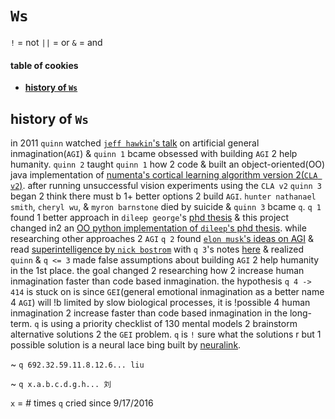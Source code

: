 # `Ws`

`!` = not
`||` = or
`&` = and

#### table of cookies

- **[history of `Ws`](#history-of-Ws)**

## history of `Ws`

in 2011 `quinn` watched
[`jeff hawkin`'s talk](https://www.ted.com/talks/jeff_hawkins_on_how_brain_science_will_change_computing) on artificial
general inmagination(`AGI`) & `quinn 1` bcame obsessed with building `AGI` 2
help humanity. `quinn 2` taught `quinn 1` how 2 code & built an
object-oriented(OO) java implementation of [numenta's cortical learning algorithm version 2(`CLA v2`)](https://github.com/WalnutiQ/wAlnut/tree/MARK_II). after running
unsuccessful vision experiments using the `CLA v2` `quinn 3` began 2 think
there must b 1+ better options 2 build `AGI`. `hunter nathanael smith`,
`cheryl wu`, & `myron barnstone` died by suicide & `quinn 3` bcame `q`. `q 1`
found 1 better approach in `dileep george`'s
[phd thesis](https://github.com/WalnutiQ/papers/blob/master/Dileep_George_PGM/HowTheBrainMightWork.pdf) & this project changed in2 an
[OO python implementation of `dileep`'s phd thesis](https://github.com/WalnutiQ/wAlnut/tree/MARK_III). while researching other approaches 2 `AGI` `q 2` found
[`elon musk`'s ideas on AGI](https://youtu.be/h0962biiZa4) & read
[superintelligence by `nick bostrom`](https://www.amazon.com/Superintelligence-Dangers-Strategies-Nick-Bostrom/dp/1501227742) with `q 3`'s notes
[here](https://github.com/WalnutiQ/wAlnut/issues/345) & realized `quinn` &
`q <= 3` made false assumptions about building `AGI` 2 help humanity in the 1st
place. the goal changed 2 researching how 2 increase human inmagination faster
than code based inmagination. the hypothesis `q 4 -> 414` is stuck on is since
`GEI`(general emotional inmagination as a better name 4 `AGI`) will !b limited by
slow biological processes, it is  !possible 4 human inmagination 2 increase
faster than code based inmagination in the long-term. `q` is using a
priority checklist of 130 mental models 2 brainstorm alternative solutions 2
the `GEI` problem. `q` is `!` sure what the solutions r but 1 possible solution is a neural lace bing built by [neuralink](https://www.neuralink.com).

~ `q 692.32.59.11.8.12.6... liu`

~ `q x.a.b.c.d.g.h... 刘`

`x` = # times `q` cried since 9/17/2016
